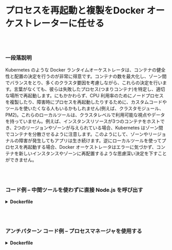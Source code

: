 # プロセスを再起動と複製をDocker オーケストレーターに任せる

<br/><br/>

### 一段落説明

Kubernetes のような Docker ランタイムオーケストレータは、コンテナの健全性と配置の決定を行うのが非常に得意です。コンテナの数を最大化し、ゾーン間でバランスをとり、多くのクラスタ要因を考慮しながら、これらの決定を行います。言葉がなくても、彼らは失敗したプロセス(つまりコンテナ)を特定し、適切な場所で再起動します。にもかかわらず、CPU 利用率のためにノードプロセスを複製したり、障害時にプロセスを再起動したりするために、カスタムコードやツールを使いたくなる人もいるかもしれません(例えば、クラスタモジュール、PM2)。これらのローカルツールは、クラスタレベルで利用可能な視点やデータを持っていません。例えば、インスタンスリソースが3つのコンテナをホストでき、2つのリージョンやゾーンが与えられている場合、Kubernetes はゾーン間でコンテナを分散させるように注意します。このようにして、ゾーンやリージョナルの障害が発生してもアプリは生き続けます。逆にローカルツールを使ってプロセスを再起動する場合、Docker オーケストレータはエラーに気づかず、コンテナを新しいインスタンスやゾーンに再配置するような思慮深い決定を下すことができません。

<br/><br/>

### コード例 – 中間ツールを使わずに直接 Node.js を呼び出す

<details>

<summary><strong>Dockerfile</strong></summary>

```

FROM node:12-slim

# ビルドロジックはこちら

CMD ["node", "index.js"]
```

</details>

<br/><br/>

### アンチパターン コード例 – プロセスマネージャを使用する
<details>

<summary><strong>Dockerfile</strong></summary>

```
FROM node:12-slim

# ビルドロジックはこちら

CMD ["pm2-runtime", "indes.js"]
```

</details>
